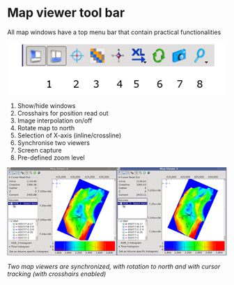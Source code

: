 # Map viewer tool bar

All map windows have a top menu bar that contain practical functionalities

![](../../.gitbook/assets/006_map_viewer.png)

1. Show/hide windows
2. Crosshairs for position read out
3. Image interpolation on/off
4. Rotate map to north
5. Selection of X-axis \(inline/crossline\)
6. Synchronise two viewers
7. Screen capture
8. Pre-defined zoom level

![](../../.gitbook/assets/007_map_viewer.png)

_Two map viewers are synchronized, with rotation to north and with cursor tracking \(with crosshairs enabled\)_

